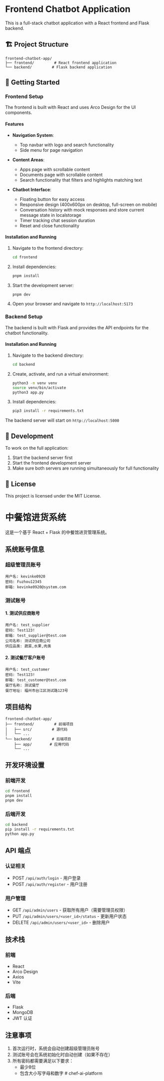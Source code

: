 # Frontend Chatbot Application

This is a full-stack chatbot application with a React frontend and Flask backend.

## 🏗️ Project Structure

```
frontend-chatbot-app/
├── frontend/         # React frontend application
└── backend/         # Flask backend application
```

## 🚀 Getting Started

### Frontend Setup

The frontend is built with React and uses Arco Design for the UI components.

#### Features
- **Navigation System**:
  - Top navbar with logo and search functionality
  - Side menu for page navigation
  
- **Content Areas**:
  - Apps page with scrollable content
  - Documents page with scrollable content
  - Search functionality that filters and highlights matching text

- **Chatbot Interface**:
  - Floating button for easy access
  - Responsive design (400x600px on desktop, full-screen on mobile)
  - Conversation history with mock responses and store current message state in localstorage
  - Timer tracking chat session duration
  - Reset and close functionality

#### Installation and Running
1. Navigate to the frontend directory:
   ```bash
   cd frontend
   ```

2. Install dependencies:
   ```bash
   pnpm install
   ```

3. Start the development server:
   ```bash
   pnpm dev
   ```

4. Open your browser and navigate to `http://localhost:5173`

### Backend Setup

The backend is built with Flask and provides the API endpoints for the chatbot functionality.

#### Installation and Running
1. Navigate to the backend directory:
   ```bash
   cd backend
   ```

2. Create, activate, and run a virtual environment:
   ```bash
   python3 -m venv venv
   source venv/bin/activate
   python3 app.py
   ```

3. Install dependencies:
   ```bash
   pip3 install -r requirements.txt
   ```


The backend server will start on `http://localhost:5000`

## 🔧 Development

To work on the full application:
1. Start the backend server first
2. Start the frontend development server
3. Make sure both servers are running simultaneously for full functionality

## 📝 License

This project is licensed under the MIT License.

# 中餐馆进货系统

这是一个基于 React + Flask 的中餐馆进货管理系统。

## 系统账号信息

### 超级管理员账号
```
用户名: kevinke0920
密码: Fuzhou12345
邮箱: kevinke0920@system.com
```

### 测试账号

#### 1. 测试供应商账号
```
用户名: test_supplier
密码: Test123!
邮箱: test_supplier@test.com
公司名称: 测试供应商公司
供应品类: 蔬菜,水果,肉类
```

#### 2. 测试餐厅客户账号
```
用户名: test_customer
密码: Test123!
邮箱: test_customer@test.com
餐厅名称: 测试餐厅
餐厅地址: 福州市台江区测试路123号
```

## 项目结构

```
frontend-chatbot-app/
├── frontend/         # 前端项目
│   ├── src/         # 源代码
│   └── ...
└── backend/         # 后端项目
    ├── app/        # 应用代码
    └── ...
```

## 开发环境设置

### 前端开发
```bash
cd frontend
pnpm install
pnpm dev
```

### 后端开发
```bash
cd backend
pip install -r requirements.txt
python app.py
```

## API 端点

### 认证相关
- POST `/api/auth/login` - 用户登录
- POST `/api/auth/register` - 用户注册

### 用户管理
- GET `/api/admin/users` - 获取所有用户（需要管理员权限）
- PUT `/api/admin/users/<user_id>/status` - 更新用户状态
- DELETE `/api/admin/users/<user_id>` - 删除用户

## 技术栈

### 前端
- React
- Arco Design
- Axios
- Vite

### 后端
- Flask
- MongoDB
- JWT 认证

## 注意事项

1. 首次运行时，系统会自动创建超级管理员账号
2. 测试账号会在系统初始化时自动创建（如果不存在）
3. 所有密码都需要满足以下要求：
   - 最少8位
   - 包含大小写字母和数字 # chef-ai-platform
